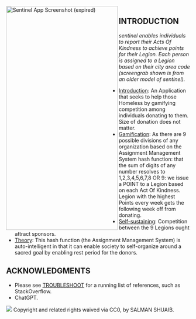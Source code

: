 <img src="https://github.com/salmanshuaib/sentinel/blob/main/%2B9_WORK/Screenshot_20230407-234139.png" alt="Sentinel App Screenshot (expired)" align="left" width="305" height="611"> 

## INTRODUCTION
_sentinel enables individuals to report their Acts Of Kindness to achieve points for their Legion. Each person is assigned to a Legion based on their city area code (screengrab shown is from an older model of sentinel)._

- [Introduction](): An Application that seeks to help those Homeless by gamifying competition among individuals donating to them. Size of donation does not matter. 
- [Gamification](): As there are 9 possible divisions of any organization based on the Assignment Management System hash function: that the sum of digits of any number resolves to 1,2,3,4,5,6,7,8 OR 9: we issue a POINT to a Legion based on each Act Of Kindness. Legion with the highest Points every week gets the following week off from donating.
- [Self-sustaining](): Competition between the 9 Legions ought attract sponsors.
- [Theory](): This hash function (the Assignment Management System) is auto-intelligent in that it can enable society to self-organize around a sacred goal by enabling rest period for the donors.

## ACKNOWLEDGMENTS
+ Please see [TROUBLESHOOT](https://github.com/salmanshuaib/sentinel/tree/main/%2B2_TROUBLESHOOT) for a running list of references, such as StackOverflow.
+ ChatGPT.
<img src="https://github.com/salmanshuaib/sentinel/blob/main/%2B2_TROUBLESHOOT/CC0%20-%2068747470733a2f2f6c6963656e7365627574746f6e732e6e65742f702f7a65726f2f312e302f38387833312e706e67.png">
Copyright and related rights waived via CC0, by SALMAN SHUAIB.